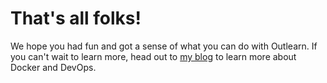 # That's all folks!

We hope you had fun and got a sense of what you can do with Outlearn. If you can't wait to learn more, head out to [my blog](https://zwischenzugs.wordpress.com) to learn more about Docker and DevOps.

